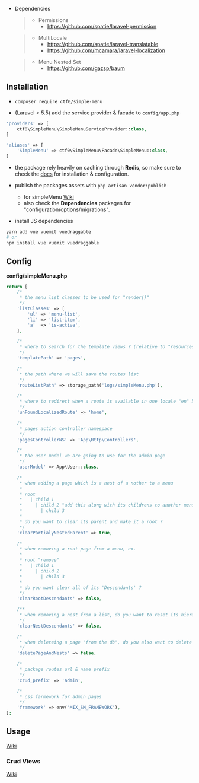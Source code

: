 - Dependencies
    > - Permissions
    >   - https://github.com/spatie/laravel-permission

    > - MultiLocale
    >   - https://github.com/spatie/laravel-translatable
    >   - https://github.com/mcamara/laravel-localization

    > - Menu Nested Set
    >   - https://github.com/gazsp/baum

## Installation

- `composer require ctf0/simple-menu`

- (Laravel < 5.5) add the service provider & facade to `config/app.php`

```php
'providers' => [
    ctf0\SimpleMenu\SimpleMenuServiceProvider::class,
]

'aliases' => [
    'SimpleMenu' => ctf0\SimpleMenu\Facade\SimpleMenu::class,
]
```

- the package rely heavily on caching through **Redis**, so make sure to check the [docs](https://laravel.com/docs/5.4/redis) for installation & configuration.

- publish the packages assets with `php artisan vendor:publish`
    - for simpleMenu [Wiki](https://github.com/ctf0/simple-menu/wiki/Publish)
    - also check the **Dependencies** packages for "configuration/options/migrations".

- install JS dependencies

```bash
yarn add vue vuemit vuedraggable
# or
npm install vue vuemit vuedraggable
```

## Config
**config/simpleMenu.php**
```php
return [
    /*
     * the menu list classes to be used for "render()"
     */
    'listClasses' => [
        'ul' => 'menu-list',
        'li' => 'list-item',
        'a'  => 'is-active',
    ],

    /*
     * where to search for the template views ? (relative to "resources\views" folder)
     */
    'templatePath' => 'pages',

    /*
     * the path where we will save the routes list
     */
    'routeListPath' => storage_path('logs/simpleMenu.php'),

    /*
     * where to redirect when a route is available in one locale "en" but not in another "fr" ?
     */
    'unFoundLocalizedRoute' => 'home',

    /*
     * pages action controller namespace
     */
    'pagesControllerNS' => 'App\Http\Controllers',

    /*
     * the user model we are going to use for the admin page
     */
    'userModel' => App\User::class,

    /*
     * when adding a page which is a nest of a nother to a menu
     *
     * root
     *   | child 1
     *     | child 2 "add this along with its childrens to another menu"
     *       | child 3
     *
     * do you want to clear its parent and make it a root ?
     */
    'clearPartialyNestedParent' => true,

    /*
     * when removing a root page from a menu, ex.
     *
     * root "remove"
     *   | child 1
     *     | child 2
     *       | child 3
     *
     * do you want clear all of its 'Descendants' ?
     */
    'clearRootDescendants' => false,

    /**
     * when removing a nest from a list, do you want to reset its hierarchy ?
     */
    'clearNestDescendants' => false,

    /*
     * when deleteing a page "from the db", do you also want to delete all of its childrens ?
     */
    'deletePageAndNests' => false,

    /*
     * package routes url & name prefix
     */
    'crud_prefix' => 'admin',

    /*
     * css farmework for admin pages
     */
    'framework' => env('MIX_SM_FRAMEWORK'),
];
```

## Usage
[Wiki](https://github.com/ctf0/simple-menu/wiki/Usage)

### Crud Views
[Wiki](https://github.com/ctf0/SimpleMenu/wiki/Crud-Views)
